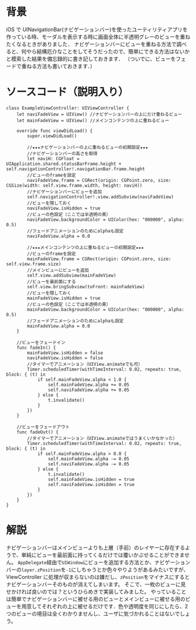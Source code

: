 <!-- title:Swift, iOS：ナビゲーションバーにビューを重ねる方法 -->

# 背景

iOS で UINavigationBar(ナビゲーションバー)を使ったユーティリティアプリを作っている時、モーダルを表示する時に画面全体に半透明グレーのビューを重ねたくなるときがありました．
ナビゲーションバーにビューを重ねる方法で調べると、何やら結構厄介なことをしてそうだったので、簡単にできる方法はないかと模索した結果を備忘録的に書き記しておきます．
（ついでに、ビューをフェードで重ねる方法も書いておきます．）

# ソースコード（説明入り）

```swift:ExampleViewController
class ExampleViewController: UIViewController {
	let naviFadeView = UIView() //ナビゲーションバーの上にだけ重ねるビュー
	let mainFadeView = UIView() //メインコンテンツの上に重ねるビュー

	override func viewDidLoad() {
		super.viewDidLoad()

		//★★★ナビゲーションバーの上に重ねるビューの初期設定★★★
		//ナビゲーションバーの高さを取得
		let naviH: CGFloat = UIApplication.shared.statusBarFrame.height + self.navigationController!.navigationBar.frame.height
		//ビューのframeを設定
		naviFadeView.frame = CGRect(origin: CGPoint.zero, size: CGSize(width: self.view.frame.width, height: naviH))
		//ナビゲーションバーにビューを追加
		self.navigationController!.view.addSubview(naviFadeView)
		//ビューを隠しておく
		naviFadeView.isHidden = true
		//ビューの色設定（ここでは半透明の黒）
		naviFadeView.backgroundColor = UIColor(hex: "000000", alpha: 0.5)
		//フェードアニメーションのためにalphaも設定
		naviFadeView.alpha = 0.0

		//★★★メインコンテンツの上に重ねるビューの初期設定★★★
		//ビューのframeを設定
		mainFadeView.frame = CGRect(origin: CGPoint.zero, size: self.view.frame.size)
		//メインビューにビューを追加
		self.view.addSubview(mainFadeView)
		//ビューを最前面にする
		self.view.bringSubview(toFront: mainFadeView)
		//ビューを隠しておく
		mainFadeView.isHidden = true
		//ビューの色設定（ここでは半透明の黒）
		mainFadeView.backgroundColor = UIColor(hex: "000000", alpha: 0.5)
		//フェードアニメーションのためにalphaも設定
		mainFadeView.alpha = 0.0
	}

	//ビューをフェードイン
	func fadeIn() {
		mainFadeView.isHidden = false
		naviFadeView.isHidden = false
		//タイマーでアニメーション（UIView.animateでも可）
		Timer.scheduledTimer(withTimeInterval: 0.02, repeats: true, block: { (t) in
			if self.mainFadeView.alpha < 1.0 {
				self.mainFadeView.alpha += 0.05
				self.naviFadeView.alpha += 0.05
			} else {
				t.invalidate()
			}
		})
	}

	//ビューをフェードアウト
	func fadeOut() {
		//タイマーでアニメーション（UIView.animateではうまくいかなかった）
		Timer.scheduledTimer(withTimeInterval: 0.02, repeats: true, block: { (t) in
			if self.mainFadeView.alpha > 0.0 {
				self.mainFadeView.alpha -= 0.05
				self.naviFadeView.alpha -= 0.05
			} else {
				t.invalidate()
				self.mainFadeView.isHidden = true
				self.naviFadeView.isHidden = true
			}
		})
	}
}
```

# 解説

ナビゲーションバーはメインビューよりも上層（手前）のレイヤーに存在するようで、単純にビューを最前面に持ってくるだけでは覆いかぶせることができません。
`AppDelegate`経由で`UIWindow`にビューを追加する方法とか、ナビゲーションバーの`layer.zPosition`を`-1`にしちゃうとか色々やりようがあるみたいですが、ViewController に処理が収まらないのは嫌だし、`zPosition`をマイナスにするとナビゲーションバーそのものが消えてしまいます。
そこで、一枚のビューに見せかければ良いのでは？というひらめきで実装してみました。
やっていることは簡単でナビゲーションバーに被せる用のビューとメインビューに被せる用のビューを用意してそれぞれの上に被せるだけです．色や透明度を同じにしたら、2 つのビューの境目は全くわかりませんし、ユーザに気づかれることはないでしょう。
